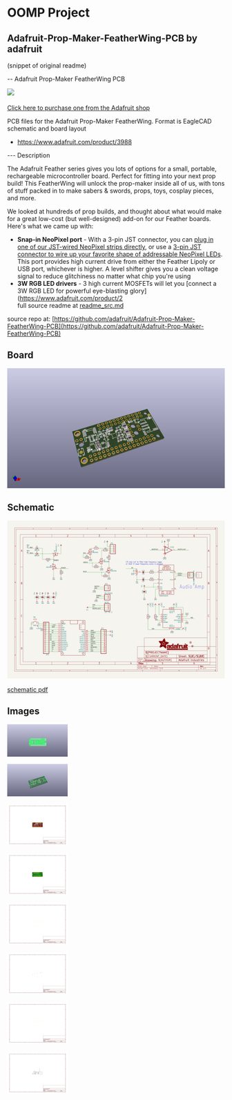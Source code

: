 # OOMP Project  
## Adafruit-Prop-Maker-FeatherWing-PCB  by adafruit  
  
(snippet of original readme)  
  
-- Adafruit Prop-Maker FeatherWing PCB  
  
<a href="http://www.adafruit.com/products/3988"><img src="assets/3988.jpg?raw=true" width="500px"><br/>  
Click here to purchase one from the Adafruit shop</a>  
  
PCB files for the Adafruit Prop-Maker FeatherWing. Format is EagleCAD schematic and board layout  
* https://www.adafruit.com/product/3988  
  
--- Description  
  
The Adafruit Feather series gives you lots of options for a small, portable, rechargeable microcontroller board. Perfect for fitting into your next prop build! This FeatherWing will unlock the prop-maker inside all of us, with tons of stuff packed in to make sabers & swords, props, toys, cosplay pieces, and more.  
  
We looked at hundreds of prop builds, and thought about what would make for a great low-cost (but well-designed) add-on for our Feather boards. Here's what we came up with:  
  
 * **Snap-in NeoPixel port** - With a 3-pin JST connector, you can [plug in one of our JST-wired NeoPixel strips directly](https://www.adafruit.com/product/3919), or use a [3-pin JST connector to wire up your favorite shape of addressable NeoPixel LEDs](https://www.adafruit.com/?q=jst%203-pin). This port provides high current drive from either the Feather Lipoly or USB port, whichever is higher. A level shifter gives you a clean voltage signal to reduce glitchiness no matter what chip you're using  
 * **3W RGB LED drivers** - 3 high current MOSFETs will let you [connect a 3W RGB LED for powerful eye-blasting glory](https://www.adafruit.com/product/2  
  full source readme at [readme_src.md](readme_src.md)  
  
source repo at: [https://github.com/adafruit/Adafruit-Prop-Maker-FeatherWing-PCB](https://github.com/adafruit/Adafruit-Prop-Maker-FeatherWing-PCB)  
## Board  
  
[![working_3d.png](working_3d_600.png)](working_3d.png)  
## Schematic  
  
[![working_schematic.png](working_schematic_600.png)](working_schematic.png)  
  
[schematic pdf](working_schematic.pdf)  
## Images  
  
[![working_3D_bottom.png](working_3D_bottom_140.png)](working_3D_bottom.png)  
  
[![working_3D_top.png](working_3D_top_140.png)](working_3D_top.png)  
  
[![working_assembly_page_01.png](working_assembly_page_01_140.png)](working_assembly_page_01.png)  
  
[![working_assembly_page_02.png](working_assembly_page_02_140.png)](working_assembly_page_02.png)  
  
[![working_assembly_page_03.png](working_assembly_page_03_140.png)](working_assembly_page_03.png)  
  
[![working_assembly_page_04.png](working_assembly_page_04_140.png)](working_assembly_page_04.png)  
  
[![working_assembly_page_05.png](working_assembly_page_05_140.png)](working_assembly_page_05.png)  
  
[![working_assembly_page_06.png](working_assembly_page_06_140.png)](working_assembly_page_06.png)  
